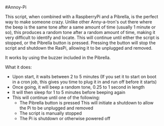 #Annoy-Pi

This script, when combined with a RaspberryPi and a Pibrella, is the perfect way to make someone crazy. Unlike other Anny-a-tron's out there where the beep is the same tone after a same amount of time (usually 1 minute or so), this produces a random tone after a random amount of time, making it very difficult to identify and locate. This will continue until either the script is stopped, or the Pibrella button is pressed. Pressing the button will stop the script and shutdown the RasPi, allowing it to be unplugged and removed.

It works by using the buzzer included in the Pibrella.

What it does:
* Upon start, it waits between 2 to 5 minutes
	(If you set it to start on boot in a cron job, this gives you time to plug it in and run off before it starts)
* Once going, it will beep a random tone, 0.25 to 1 second in length
* It will then sleep for 1 to 5 minutes before beeping again
* This will continue until one of the following:
	* The Pibrella button is pressed 
		This will initiate a shutdown to allow the Pi to be unplugged and removed
	* The script is manually stopped
	* The Pi is shutdown or otherwise powered off

